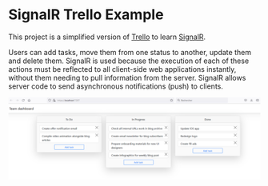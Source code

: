 # SignalR Trello Example

This project is a simplified version of [Trello](https://trello.com/) to learn [SignalR](https://github.com/SignalR/SignalR).

Users can add tasks, move them from one status to another, update them and delete them. SignalR is used because the execution of each of these actions must be reflected to all client-side web applications instantly, without them needing to pull information from the server. SignalR allows server code to send asynchronous notifications (push) to clients.

![Application UI](signalr-trello.PNG)